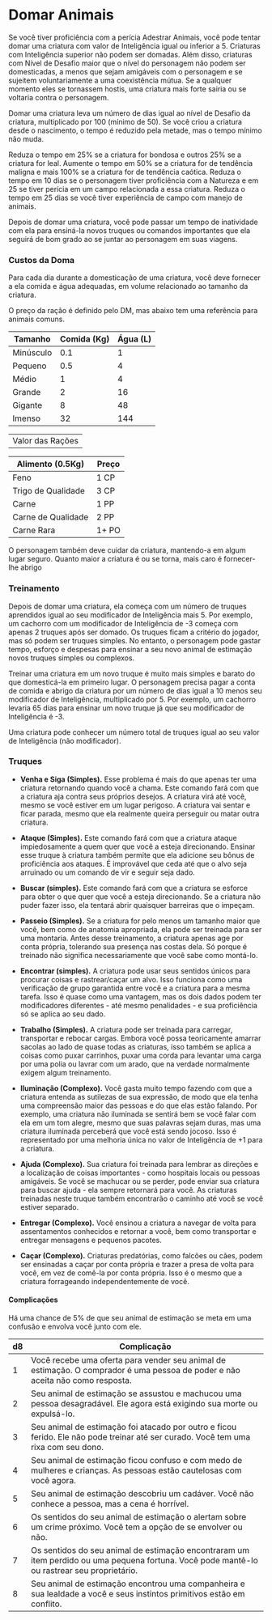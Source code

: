# Domar Animais

Se você tiver proficiência com a perícia Adestrar Animais, você pode tentar domar uma criatura com valor de Inteligência igual ou inferior a 5. Criaturas com Inteligência superior não podem ser domadas. Além disso, criaturas com Nível de Desafio maior que o nível do personagem não podem ser domesticadas, a menos que sejam amigáveis com o personagem e se sujeitem voluntariamente a uma coexistência mútua. Se a qualquer momento eles se tornassem hostis, uma criatura mais forte sairia ou se voltaria contra o personagem.

Domar uma criatura leva um número de dias igual ao nível de Desafio da criatura, multiplicado por 100 (mínimo de 50). Se você criou a criatura desde o nascimento, o tempo é reduzido pela metade, mas o tempo mínimo não muda.

Reduza o tempo em 25% se a criatura for bondosa e outros 25% se a criatura for leal. Aumente o tempo em 50% se a criatura for de tendência maligna e mais 100% se a criatura for de tendência caótica. Reduza o tempo em 10 dias se o personagem tiver proficiência com a Natureza e em 25 se tiver perícia em um campo relacionada a essa criatura. Reduza o tempo em 25 dias se você tiver experiência de campo com manejo de animais.

Depois de domar uma criatura, você pode passar um tempo de inatividade com ela para ensiná-la novos truques ou comandos importantes que ela seguirá de bom grado ao se juntar ao personagem em suas viagens.

### Custos da Doma

Para cada dia durante a domesticação de uma criatura, você deve fornecer a ela comida e água adequadas, em volume relacionado ao tamanho da criatura.

O preço da ração é definido pelo DM, mas abaixo tem uma referência para animais comuns.

|Tamanho|Comida (Kg)|Água (L)|
|---|---|---|
|Minúsculo|0.1|1|
|Pequeno|0.5|4|
|Médio|1|4|
|Grande|2|16|
|Gigante|8|48|
|Imenso|32|144|

|     |
| --- |
|  Valor das Rações   |

| Alimento (0.5Kg)   | Preço |
| ------------------ | ----- |
| Feno               | 1 CP  |
| Trigo de Qualidade | 3 CP  |
| Carne              | 1 PP  |
| Carne de Qualidade | 2 PP  |
| Carne Rara         | 1+ PO |

O personagem também deve cuidar da criatura, mantendo-a em algum lugar seguro. Quanto maior a criatura é ou se torna, mais caro é fornecer-lhe abrigo

### Treinamento

Depois de domar uma criatura, ela começa com um número de truques aprendidos igual ao seu modificador de Inteligência mais 5. Por exemplo, um cachorro com um modificador de Inteligência de -3 começa com apenas 2 truques após ser domado. Os truques ficam a critério do jogador, mas só podem ser truques simples. No entanto, o personagem pode gastar tempo, esforço e despesas para ensinar a seu novo animal de estimação novos truques simples ou complexos.

Treinar uma criatura em um novo truque é muito mais simples e barato do que domesticá-la em primeiro lugar. O personagem precisa pagar a conta de comida e abrigo da criatura por um número de dias igual a 10 menos seu modificador de Inteligência, multiplicado por 5. Por exemplo, um cachorro levaria 65 dias para ensinar um novo truque já que seu modificador de Inteligência é -3.

Uma criatura pode conhecer um número total de truques igual ao seu valor de Inteligência (não modificador).

### Truques

- **Venha e Siga (Simples).** Esse problema é mais do que apenas ter uma criatura retornando quando você a chama. Este comando fará com que a criatura aja contra seus próprios desejos. A criatura virá até você, mesmo se você estiver em um lugar perigoso. A criatura vai sentar e ficar parada, mesmo que ela realmente queira perseguir ou matar outra criatura.

- **Ataque (Simples).** Este comando fará com que a criatura ataque impiedosamente a quem quer que você a esteja direcionando. Ensinar esse truque à criatura também permite que ela adicione seu bônus de proficiência aos ataques. É improvável que ceda até que o alvo seja arruinado ou um comando de vir e seguir seja dado.

- **Buscar (simples).** Este comando fará com que a criatura se esforce para obter o que quer que você a esteja direcionando. Se a criatura não puder fazer isso, ela tentará abrir quaisquer barreiras que o impeçam.

- **Passeio (Simples).** Se a criatura for pelo menos um tamanho maior que você, bem como de anatomia apropriada, ela pode ser treinada para ser uma montaria. Antes desse treinamento, a criatura apenas age por conta própria, tolerando sua presença nas costas dela. Só porque é treinado não significa necessariamente que você sabe como montá-lo.

- **Encontrar (simples).** A criatura pode usar seus sentidos únicos para procurar coisas e rastrear/caçar um alvo. Isso funciona como uma verificação de grupo garantida entre você e a criatura para a mesma tarefa. Isso é quase como uma vantagem, mas os dois dados podem ter modificadores diferentes - até mesmo penalidades - e sua proficiência só se aplica ao seu dado.

- **Trabalho (Simples).** A criatura pode ser treinada para carregar, transportar e rebocar cargas. Embora você possa teoricamente amarrar sacolas ao lado de quase todas as criaturas, isso também se aplica a coisas como puxar carrinhos, puxar uma corda para levantar uma carga por uma polia ou lavrar com um arado, que na verdade normalmente exigem algum treinamento.

- **Iluminação (Complexo).** Você gasta muito tempo fazendo com que a criatura entenda as sutilezas de sua expressão, de modo que ela tenha uma compreensão maior das pessoas e do que elas estão falando. Por exemplo, uma criatura não iluminada se sentirá bem se você falar com ela em um tom alegre, mesmo que suas palavras sejam duras, mas uma criatura iluminada perceberá que você está sendo jocoso. Isso é representado por uma melhoria única no valor de Inteligência de +1 para a criatura.

- **Ajuda (Complexo).** Sua criatura foi treinada para lembrar as direções e a localização de coisas importantes - como hospitais locais ou pessoas amigáveis. Se você se machucar ou se perder, pode enviar sua criatura para buscar ajuda - ela sempre retornará para você. As criaturas treinadas neste truque também encontrarão o caminho até você se você estiver separado.

- **Entregar (Complexo).** Você ensinou a criatura a navegar de volta para assentamentos conhecidos e retornar a você, bem como transportar e entregar mensagens e pequenos pacotes.

- **Caçar (Complexo).** Criaturas predatórias, como falcões ou cães, podem ser ensinadas a caçar por conta própria e trazer a presa de volta para você, em vez de comê-la por conta própria. Isso é o mesmo que a criatura forrageando independentemente de você.


#### Complicações
Há uma chance de 5% de que seu animal de estimação se meta em uma confusão e envolva você junto com ele.

| d8  | Complicação                                                                                                                                 |
| --- | ------------------------------------------------------------------------------------------------------------------------------------------- |
| 1   | Você recebe uma oferta para vender seu animal de estimação. O comprador é uma pessoa de poder e não aceita não como resposta.               |
| 2   | Seu animal de estimação se assustou e machucou uma pessoa desagradável. Ele agora está exigindo sua morte ou expulsá-lo.                    |
| 3   | Seu animal de estimação foi atacado por outro e ficou ferido. Ele não pode treinar até ser curado. Você tem uma rixa com seu dono.          |
| 4   | Seu animal de estimação ficou confuso e com medo de mulheres e crianças. As pessoas estão cautelosas com você agora.                        |
| 5   | Seu animal de estimação descobriu um cadáver. Você não conhece a pessoa, mas a cena é horrível.                                             |
| 6   | Os sentidos do seu animal de estimação o alertam sobre um crime próximo. Você tem a opção de se envolver ou não.                            |
| 7   | Os sentidos do seu animal de estimação encontraram um item perdido ou uma pequena fortuna. Você pode mantê-lo ou rastrear seu proprietário. |
| 8   | Seu animal de estimação encontrou uma companheira e sua lealdade a você e seus instintos primitivos estão em conflito.                      |

